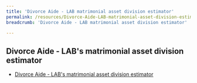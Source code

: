 ```yaml
---
title: 'Divorce Aide - LAB matrimonial asset division estimator'
permalink: /resources/Divorce-Aide-LAB-matrimonial-asset-division-estimator/
breadcrumb: 'Divorce Aide - LAB matrimonial asset division estimator'

---
```


## Divorce Aide - LAB's matrimonial asset division estimator

* [Divorce Aide - LAB's matrimonial asset division estimator](https://eservices.mlaw.gov.sg/labesvc/common/loadDivorceAIDEv2.do)

